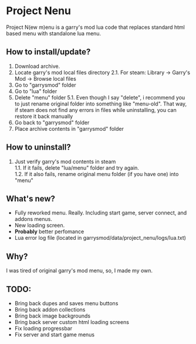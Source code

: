 # Project Nenu
Project N(ew m)enu is a garry's mod lua code that replaces standard html based menu with standalone lua menu.

## How to install/update?
1. Download archive.
2.  Locate garry's mod local files directory
  2.1. For steam: Library -> Garry's Mod -> Browse local files
3. Go to "garrysmod" folder
4. Go to "lua" folder
5. Delete "menu" folder
   5.1. Even though I say "delete", i recommend you to just rename original folder into something like "menu-old". That way, if steam does not find any errors in files while uninstalling, you can restore it back manually
6. Go back to "garrysmod" folder
7. Place archive contents in "garrysmod" folder

## How to uninstall?
1. Just verify garry's mod contents in steam  
  1.1. If it fails, delete "lua/menu" folder and try again.  
  1.2. If it also fails, rename original menu folder (if you have one) into "menu"

## What's new?
* Fully reworked menu. Really. Including start game, server connect, and addons menus.
* New loading screen.
* **Probably** better perfomance
* Lua error log file (located in garrysmod/data/project_nenu/logs/lua.txt)

## Why?
I was tired of original garry's mod menu, so, I made my own.

## TODO:
* Bring back dupes and saves menu buttons
* Bring back addon collections
* Bring back image backgrounds
* Bring back server custom html loading screens
* Fix loading progressbar
* Fix server and start game menus
